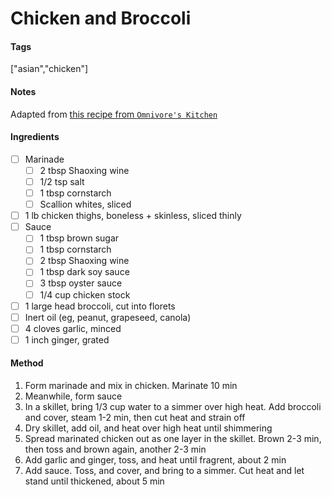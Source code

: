 # Chicken and Broccoli
#### Tags
["asian","chicken"]

#### Notes
Adapted from [this recipe from `Omnivore's Kitchen`](https://omnivorescookbook.com/chicken-and-broccoli/)

#### Ingredients
 - [ ] Marinade
   - [ ] 2 tbsp Shaoxing wine
   - [ ] 1/2 tsp salt
   - [ ] 1 tbsp cornstarch
   - [ ] Scallion whites, sliced
 - [ ] 1 lb chicken thighs, boneless + skinless, sliced thinly
 - [ ] Sauce
   - [ ] 1 tbsp brown sugar
   - [ ] 1 tbsp cornstarch
   - [ ] 2 tbsp Shaoxing wine
   - [ ] 1 tbsp dark soy sauce
   - [ ] 3 tbsp oyster sauce
   - [ ] 1/4 cup chicken stock
 - [ ] 1 large head broccoli, cut into florets
 - [ ] Inert oil (eg, peanut, grapeseed, canola)
 - [ ] 4 cloves garlic, minced
 - [ ] 1 inch ginger, grated

#### Method
1. Form marinade and mix in chicken. Marinate 10 min
2. Meanwhile, form sauce
3. In a skillet, bring 1/3 cup water to a simmer over high heat. Add broccoli and cover, steam 1-2 min, then cut heat and strain off
4. Dry skillet, add oil, and heat over high heat until shimmering
5. Spread marinated chicken out as one layer in the skillet. Brown 2-3 min, then toss and brown again, another 2-3 min
6. Add garlic and ginger, toss, and heat until fragrent, about 2 min
7. Add sauce. Toss, and cover, and bring to a simmer. Cut heat and let stand until thickened, about 5 min
